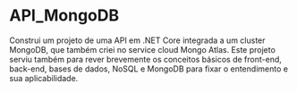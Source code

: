 # API_MongoDB

Construi um projeto de uma API em .NET Core integrada a um cluster MongoDB, que também criei no service cloud Mongo Atlas. Este projeto serviu também para rever brevemente os conceitos básicos de front-end, back-end, bases de dados, NoSQL e MongoDB para fixar o entendimento e sua aplicabilidade.
